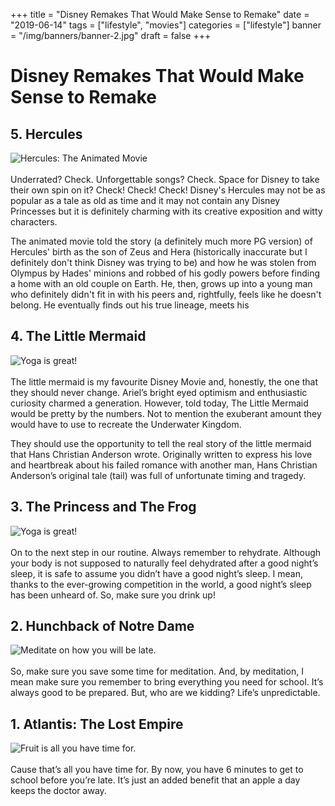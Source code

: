 +++
title = "Disney Remakes That Would Make Sense to Remake"
date = "2019-06-14"
tags = ["lifestyle", "movies"]
categories = ["lifestyle"]
banner = "/img/banners/banner-2.jpg"
draft = false
+++

# Disney Remakes That Would Make Sense to Remake


## 5. Hercules
![Hercules: The Animated Movie](/img/blogs/11-06-19/1.jpg)<br><br>
Underrated? Check. Unforgettable songs? Check. Space for Disney to take their own spin on it? Check! Check! Check! Disney's Hercules may not be as popular as a tale as old as time and it may not contain any Disney Princesses but it is definitely charming with its creative exposition and witty characters.

The animated movie told the story (a definitely much more PG version) of Hercules' birth as the son of Zeus and Hera (historically inaccurate but I definitely don't think Disney was trying to be) and how he was stolen from Olympus by Hades' minions and robbed of his godly powers before finding a home with an old couple on Earth. He, then, grows up into a young man who definitely didn't fit in with his peers and, rightfully, feels like he doesn't belong. He eventually finds out his true lineage, meets his

## 4. The Little Mermaid
![Yoga is great!](/img/blogs/11-06-19/2.jpg)<br><br>
The little mermaid is my favourite Disney Movie and, honestly, the one that they should never change. Ariel’s bright eyed optimism and enthusiastic curiosity charmed a generation. However, told today, The Little Mermaid would be pretty by the numbers. Not to mention the exuberant amount they would have to use to recreate the Underwater Kingdom.

They should use the opportunity to tell the real story of the little mermaid that Hans Christian Anderson wrote. Originally written to express his love and heartbreak about his failed romance with another man, Hans Christian Anderson’s original tale (tail) was full of unfortunate timing and tragedy.

## 3. The Princess and The Frog
![Yoga is great!](/img/blogs/11-06-19/3.jpg)<br><br>
On to the next step in our routine. Always remember to rehydrate. Although your body is not supposed to naturally feel dehydrated after a good night’s sleep, it is safe to assume you didn’t have a good night’s sleep. I mean, thanks to the ever-growing competition in the world, a good night’s sleep has been unheard of. So, make sure you drink up!

## 2. Hunchback of Notre Dame
![Meditate on how you will be late.](/img/blogs/11-06-19/4.jpg)<br><br>
So, make sure you save some time for meditation. And, by meditation, I mean make sure you remember to bring everything you need for school. It’s always good to be prepared. But, who are we kidding? Life’s unpredictable.

## 1. Atlantis: The Lost Empire
![Fruit is all you have time for.](/img/blogs/11-06-19/5.jpg)<br><br>
Cause that’s all you have time for. By now, you have 6 minutes to get to school before you’re late. It’s just an added benefit that an apple a day keeps the doctor away.
